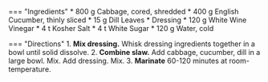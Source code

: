 === "Ingredients"
    * 800 g Cabbage, cored, shredded
    * 400 g English Cucumber, thinly sliced
    * 15 g Dill Leaves
    * Dressing
        * 120 g White Wine Vinegar
        * 4 t Kosher Salt
        * 4 t White Sugar
        * 120 g Water, cold

=== "Directions"
    1. **Mix dressing.** Whisk dressing ingredients together in a bowl until solid dissolve.
    2. **Combine slaw.** Add cabbage, cucumber, dill in a large bowl. Mix. Add dressing. Mix.
    3. **Marinate** 60-120 minutes at room-temperature.

[^1]: {{ cite.perelman_the_smitten_kitchen_cookbook }}
